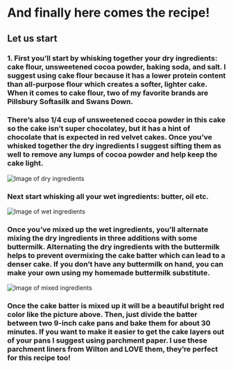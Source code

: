 # And finally here comes the recipe!
## Let us start
### 1. First you’ll start by whisking together your dry ingredients: cake flour, unsweetened cocoa powder, baking soda, and salt. I suggest using cake flour because it has a lower protein content than all-purpose flour which creates a softer, lighter cake. When it comes to cake flour, two of my favorite brands are Pillsbury Softasilk and Swans Down.

### There’s also 1/4 cup of unsweetened cocoa powder in this cake so the cake isn’t super chocolatey, but it has a hint of chocolate that is expected in red velvet cakes. Once you’ve whisked together the dry ingredients I suggest sifting them as well to remove any lumps of cocoa powder and help keep the cake light.
![Image of dry ingredients](https://laundryinlouboutins.files.wordpress.com/2013/07/whisking-dry-ingredients.jpg)

### Next start whisking all your wet ingredients: butter, oil etc.
![Image of wet ingredients](https://www.onceuponachef.com/images/2012/07/wet-ingredients.jpg)

### Once you’ve mixed up the wet ingredients, you’ll alternate mixing the dry ingredients in three additions with some buttermilk. Alternating the dry ingredients with the buttermilk helps to prevent overmixing the cake batter which can lead to a denser cake. If you don’t have any buttermilk on hand, you can make your own using my homemade buttermilk substitute.
![Image of mixed ingredients](https://i0.wp.com/www.livewellbakeoften.com/wp-content/uploads/2019/01/Red-Velvet-Cake-6.jpg?w=745&ssl=1)

### Once the cake batter is mixed up it will be a beautiful bright red color like the picture above. Then, just divide the batter between two 9-inch cake pans and bake them for about 30 minutes. If you want to make it easier to get the cake layers out of your pans I suggest using parchment paper. I use these parchment liners from Wilton and LOVE them, they’re perfect for this recipe too!
